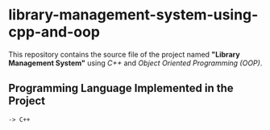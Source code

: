 # library-management-system-using-cpp-and-oop
This repository contains the source file of the project named __"Library Management System"__ using _C++_ and _Object Oriented Programming (OOP)_.

## Programming Language Implemented in the Project
```
-> C++
```
